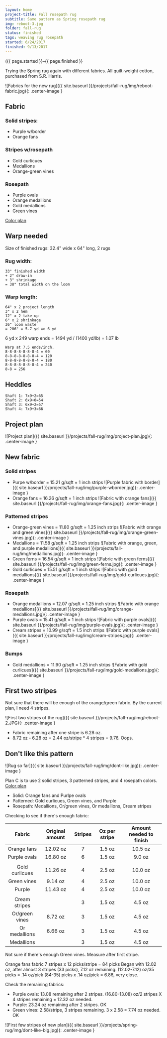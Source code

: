 ```yaml
---
layout: home
project-title: Fall rosepath rug
subtitle: Same pattern as Spring rosepath rug
img: reboot-3.jpg
folder: fall-rug
status: finished
tags: weaving rug rosepath
started: 6/24/2017
finished: 9/13/2017
---
```

<p class="center">({{ page.started }}–{{ page.finished }}</p>

Trying the Spring rug again with different fabrics. All quilt-weight cotton, purchased from S.R. Harris.

![Fabrics for the new rug]({{ site.baseurl }}/projects/fall-rug/img/reboot-fabric.jpg){: .center-image }

## Fabric

### Solid stripes:
* Purple w/border
* Orange fans

### Stripes w/rosepath
* Gold curlicues
* Medallions
* Orange-green vines

### Rosepath
* Purple ovals
* Orange medallions
* Gold medallions
* Green vines

<a href="http://lynness.github.io/projects/spring-rug/rug-plan-reboot2.htm">Color plan</a>

## Warp needed
Size of finished rugs: 32.4" wide x 64" long, 2 rugs

### Rug width:

```
33" finished width
+ 2" draw-in
+ 3" shrinkage
= 38" total width on the loom
```

### Warp length:

```
64" x 2 project length
3" x 2 hem
12" x 2 take-up
6" x 2 shrinkage
36" loom waste
= 206" = 5.7 yd => 6 yd
```

6 yd x 249 warp ends = 1494 yd / (1400 yd/lb) = 1.07 lb

```
Warp at 7.5 ends/inch.
8-8-8-8-8-8-8-4 = 60
8-8-8-8-8-8-8-4 = 120
8-8-8-8-8-8-8-4 = 180
8-8-8-8-8-8-8-4 = 240
8-8 = 256
```

## Heddles

```
Shaft 1: 7x9+2=65
Shaft 2: 6x9+0=54
Shaft 3: 6x9+2=57
Shaft 4: 7x9+3=66
```

## Project plan
![Project plan]({{ site.baseurl }}/projects/fall-rug/img/project-plan.jpg){: .center-image }

## New fabric

### Solid stripes
* Purpe w/border = 15.21 g/sqft = 1 inch strips
![Purple fabric with border]({{ site.baseurl }}/projects/fall-rug/img/purple-wborder.jpg){: .center-image }<br />
* Orange fans = 16.26 g/sqft = 1 inch strips
![Fabric with orange fans]({{ site.baseurl }}/projects/fall-rug/img/orange-fans.jpg){: .center-image }<br />

### Patterned stripes
* Orange-green vines = 11.80 g/sqft = 1.25 inch strips
![Fabric with orange and green vines]({{ site.baseurl }}/projects/fall-rug/img/orange-green-vines.jpg){: .center-image }<br />
* Medallions = 11.58 g/sqft = 1.25 inch strips
![Fabric with orange, green, and purple medallions]({{ site.baseurl }}/projects/fall-rug/img/medallions.jpg){: .center-image }<br />
* Green ferns = 16.54 g/sqft = 1 inch strips
![Fabric with green ferns]({{ site.baseurl }}/projects/fall-rug/img/green-ferns.jpg){: .center-image }<br />
* Gold curlicues = 15.51 g/sqft = 1 inch strips
![Fabric with gold medallions]({{ site.baseurl }}/projects/fall-rug/img/gold-curlicues.jpg){: .center-image }<br />
	
### Rosepath
* Orange medallions = 12.07 g/sqft = 1.25 inch strips
![Fabric with orange medallions]({{ site.baseurl }}/projects/fall-rug/img/orange-medallions.jpg){: .center-image }<br />
* Purple ovals = 15.41 g/sqft = 1 inch strips
![Fabric with purple ovals]({{ site.baseurl }}/projects/fall-rug/img/purple-ovals.jpg){: .center-image }<br />
* Cream stripes = 10.99 g/sqft = 1.5 inch strips
![Fabric with purple ovals]({{ site.baseurl }}/projects/fall-rug/img/cream-stripes.jpg){: .center-image }<br />

### Bumps
* Gold medallions = 11.90 g/sqft = 1.25 inch strips
![Fabric with gold curlicues]({{ site.baseurl }}/projects/fall-rug/img/gold-medallions.jpg){: .center-image }<br />

## First two stripes
Not sure that there will be enough of the orange/green fabric. By the current plan, I need 4 stripes.

![First two stripes of the rug]({{ site.baseurl }}/projects/fall-rug/img/reboot-2.JPG){: .center-image }

* Fabric remaining after one stripe is 6.28 oz.
* 8.72 oz - 6.28 oz = 2.44 oz/stripe * 4 stripes = 9.76. Oops.

## Don't like this pattern

![Rug so far]({{ site.baseurl }}/projects/fall-rug/img/dont-like.jpg){: .center-image }

Plan C is to use 2 solid stripes, 3 patterned stripes, and 4 rosepath colors.
<a href="http://lynness.github.io/projects/spring-rug/rug-plan-reboot3.htm">Color plan</a>

* Solid: Orange fans and Purlpe ovals
* Patterned: Gold curlicues, Green vines, and Purple
* Rosepath: Medallions, Or/green vines, Or medallions, Cream stripes

Checking to see if there's enough fabric:

|     Fabric     | Original amount | Stripes |  Oz per stripe | Amount needed to finish |
|:--------------:|:---------------:|:-------:|:-------------:|:-----------------------:|
| Orange fans    | 12.02 oz        |    7    | 1.5 oz        | 10.5 oz                 |
| Purple ovals   | 16.80 oz        |    6    | 1.5 oz        | 9.0 oz                  |
|                |                 |         |               |                         |
| Gold curlicues | 11.26 oz        |    4    | 2.5 oz        | 10.0  oz                |
| Green vines    | 9.14 oz         |    4    | 2.5 oz        | 10.0  oz                |
| Purple         | 11.43 oz        |    4    | 2.5 oz        | 10.0  oz                |
|                |                 |         |               |                         |
| Cream stripes  |                 |    3    | 1.5 oz        | 4.5 oz                  |
| Or/green vines | 8.72 oz         |    3    | 1.5 oz        | 4.5 oz                  |
| Or medallions  | 6.66 oz         |    3    | 1.5 oz        | 4.5 oz                  |
| Medallions     |                 |    3    | 1.5 oz        | 4.5 oz                  |

Not sure if there's enough Green vines. Measure after first stripe.


Orange fans fabric
7 stripes x 12 picks/stripe = 84 picks
Began with 12.02 oz, after almost 3 stripes (33 picks), 7.12 oz remaining.
(12.02-7.12) oz/35 picks = .14 oz/pick
(84-35) picks x .14 oz/pick = 6.86, very close.

Check the remaining fabrics:

* Purple ovals: 13.08 remaining after 2 stripes. (16.80-13.08) oz/2 stripes X 4 stripes remaining = 12.32 oz needed.
* Purple: 23.24 oz remaining after 2 stripes. OK
* Green vines: 2.58/stripe, 3 stripes remaining. 3 x 2.58 = 7.74 oz needed. OK

![First few stripes of new plan]({{ site.baseurl }}/projects/spring-rug/img/dont-like-big.jpg){: .center-image }

